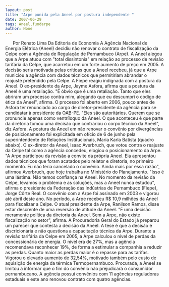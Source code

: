 ```yaml
---
layout: post
title: "Arpe punida pela Aneel por postura independente "
date: 2007-06-29
tags: Aneel,fundarpe
author: None
---
```

&nbsp;
&nbsp;
&nbsp;
Por Renato Lima
Da Editoria de Economia
A Ag&ecirc;ncia Nacional de Energia El&eacute;trica (Aneel) decidiu n&atilde;o renovar o contrato de fiscaliza&ccedil;&atilde;o da Celpe com a Ag&ecirc;ncia de Regula&ccedil;&atilde;o de Pernambuco (Arpe). A Aneel alegou que a Arpe atuou com &quot;total dissintonia&quot; em rela&ccedil;&atilde;o ao processo de revis&atilde;o tarif&aacute;ria da Celpe, que acarretou em um forte aumento de pre&ccedil;o em 2005. A decis&atilde;o seria motivada pelas cr&iacute;ticas que a Aneel recebeu, j&aacute; que a Arpe municiou a ag&ecirc;ncia com dados t&eacute;cnicos que permitiriam abrandar o reajuste pretendido pela Celpe. A Fiepe reagiu indignada com a postura da Aneel. 
O ex-presidente da Arpe, Jayme Asfora, afirma que a postura da Aneel &eacute; uma retalia&ccedil;&atilde;o. &quot;&Eacute; &oacute;bvio que &eacute; uma retalia&ccedil;&atilde;o. Tanto que eles abriram um processo contra mim, alegando que eu descumpri o c&oacute;digo de &eacute;tica da Aneel&quot;, afirma. O processo foi aberto em 2006, pouco antes de Asfora ter renunciado ao cargo de diretor-presidente da ag&ecirc;ncia para se candidatar &agrave; presidente da OAB-PE. &quot;Eles s&atilde;o autorit&aacute;rios. Querem que se pronuncie apenas como ventr&iacute;loquo da Aneel. O que aconteceu &eacute; que parte da diretoria tomou uma decis&atilde;o que contrariou o corpo t&eacute;cnico da Aneel&quot;, diz Asfora. 
A postura da Aneel em n&atilde;o renovar o conv&ecirc;nio por diverg&ecirc;ncias de posicionamento foi explicitada em of&iacute;cio de 6 de junho pela superintendente de Rela&ccedil;&otilde;es Institucionais, Maria Karla Batista (quadro abaixo). 
O ex-diretor da Aneel, Isaac Averbruch, que votou contra o reajuste da Celpe tal como a ag&ecirc;ncia concedeu, elogiou o posicionamento da Arpe. &quot;A Arpe participou da revis&atilde;o a convite da pr&oacute;pria Aneel. Ela apresentou dados t&eacute;cnicos que foram acatados pelo relator e diretoria, no primeiro momento. Eu n&atilde;o teria cancelado o conv&ecirc;nio. Ainda mais por essa raz&atilde;o&quot;, afirmou Averbruch, que hoje trabalha no Minist&eacute;rio do Planejamento. 
&quot;Isso &eacute; uma l&aacute;stima. N&atilde;o temos confian&ccedil;a na Aneel. No momento da revis&atilde;o da Celpe, levamos o problema e as solu&ccedil;&otilde;es, mas a Aneel nunca estudou&quot;, afirma o presidente da Federa&ccedil;&atilde;o das Ind&uacute;strias de Pernambuco (Fiepe), Jorge C&ocirc;rte Real. 
O conv&ecirc;nio com a Arpe foi assinado em 2003 e vigorou at&eacute; abril deste ano. No per&iacute;odo, a Arpe recebeu R$ 10,9 milh&otilde;es da Aneel para fiscalizar a Celpe. O atual presidente da Arpe, Ranilson Ramos, disse estar descrente de uma revers&atilde;o de atitude da Aneel. &quot;&Eacute; uma decis&atilde;o meramente pol&iacute;tica da diretoria da Aneel. Sem a Arpe, n&atilde;o existe fiscaliza&ccedil;&atilde;o no setor&quot;, afirma. A Procuradoria Geral do Estado j&aacute; preparou um parecer que contesta a decis&atilde;o da Aneel. A tese &eacute; que a decis&atilde;o &eacute; discricion&aacute;ria e n&atilde;o questiona a capacita&ccedil;&atilde;o t&eacute;cnica da Arpe. 
Durante a revis&atilde;o tarif&aacute;ria da Celpe em 2005, a Arpe calculou o n&iacute;vel de perdas da concession&aacute;ria de energia. O n&iacute;vel era de 27%, mas a ag&ecirc;ncia recomendava reconhecer 19%, de forma a estimular a companhia a reduzir as perdas. Quanto maior as perdas maior &eacute; o repasse para as tarifas. Vigorou o elevado aumento de 32,54%, motivado tamb&eacute;m pelo custo de aquisi&ccedil;&atilde;o de energia da t&eacute;rmica Termopernambuco. 
Procurada, a Aneel se limitou a informar que o fim do conv&ecirc;nio n&atilde;o prejudicar&aacute; o consumidor pernambucano. A ag&ecirc;ncia possui conv&ecirc;nios com 11 ag&ecirc;ncias reguladoras estaduais e este ano renovou contrato com quatro ag&ecirc;ncias.  
